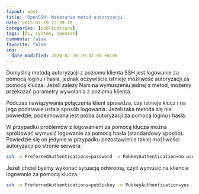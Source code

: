 ```yaml
---
layout: post
title: 'OpenSSH: Wskazanie metod autoryzacji'
date: 2015-07-19 22:39:18
categories: [publications]
tags: [PL, system, openssh]
comments: false
favorite: false
seo:
  date_modified: 2020-02-20 19:32:56 +0100
---
```


Domyślną metodą autoryzacji z poziomu klienta SSH jest logowanie za pomocą loginu i hasła, jednak oczywiście istnieje możliwość autoryzacji za pomocą klucza. Jeżeli zależy Nam na wymuszeniu jednej z metod, możemy przekazać parametry wywołania z poziomu klienta.

Podczas nawiązywania połączenia klient sprawdza, czy istnieje klucz i na jego podstawie ustala sposób logowania. Jeżeli taka metoda się nie powiedzie, podejmowana jest próba autoryzacji za pomocą loginu i hasła.

W przypadku problemów z logowaniem za pomocą klucza można spróbować wymusić logowanie za pomocą hasła (standardowy sposób). Powiedzie się on jedynie w przypadku pozostawienia takiej możliwości autoryzacji po stronie serwera:

```bash
ssh -o PreferredAuthentications=password -o PubkeyAuthentication=no user@remote_host
```

Jeżeli chcielibyśmy wykonać sytuację odwrotną, czyli wymusić na kliencie logowanie za pomocą klucza:

```bash
ssh -o PreferredAuthentications=publickey -o PubkeyAuthentication=yes -i id_rsa user@remote_host
```
